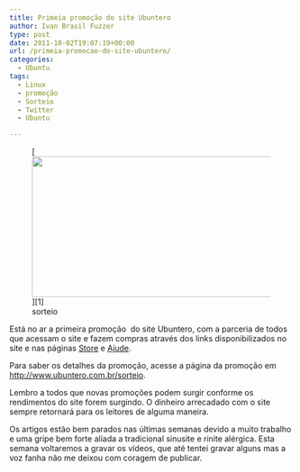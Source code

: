 ```yaml
---
title: Primeia promoção do site Ubuntero
author: Ivan Brasil Fuzzer
type: post
date: 2011-10-02T19:07:19+00:00
url: /primeia-promocao-do-site-ubuntero/
categories:
  - Ubuntu
tags:
  - Linux
  - promoção
  - Sorteio
  - Twitter
  - Ubuntu

---
```

<figure id="attachment_2598" style="max-width: 620px" class="wp-caption alignnone">[<img class="size-full wp-image-2598" title="sorteio" src="http://www.ubuntero.com.br/wp-content/uploads/2011/09/sorteio.png" alt="" width="620" height="250" />][1]<figcaption class="wp-caption-text">sorteio</figcaption></figure> 

Está no ar a primeira promoção  do site Ubuntero, com a parceria de todos que acessam o site e fazem compras através dos links disponibilizados no site e nas páginas [Store][2] e [Ajude][3].

Para saber os detalhes da promoção, acesse a página da promoção em <http://www.ubuntero.com.br/sorteio>.

Lembro a todos que novas promoções podem surgir conforme os rendimentos do site forem surgindo. O dinheiro arrecadado com o site sempre retornará para os leitores de alguma maneira.

Os artigos estão bem parados nas últimas semanas devido a muito trabalho e uma gripe bem forte aliada a tradicional sinusite e rinite alérgica. Esta semana voltaremos a gravar os vídeos, que até tentei gravar alguns mas a voz fanha não me deixou com coragem de publicar.

 [1]: http://www.ubuntero.com.br/wp-content/uploads/2011/09/sorteio.png
 [2]: http://www.ubuntro.com.br/store
 [3]: http://www.ubuntero.com.br/ajude